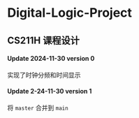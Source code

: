 # Digital-Logic-Project

## CS211H 课程设计

#### Update 2024-11-30 version 0

实现了时钟分频和时间显示

#### Update 2-24-11-30 version 1

将 ```master``` 合并到 ```main``` 
